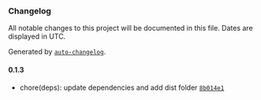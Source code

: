 ### Changelog

All notable changes to this project will be documented in this file. Dates are displayed in UTC.

Generated by [`auto-changelog`](https://github.com/CookPete/auto-changelog).

#### 0.1.3

- chore(deps): update dependencies and add dist folder [`8b014e1`](https://github.com/D3T-Distribution/vue3-ssr-carousel/commit/8b014e106f9873e1bcd4912e33ff0768706f4446)
